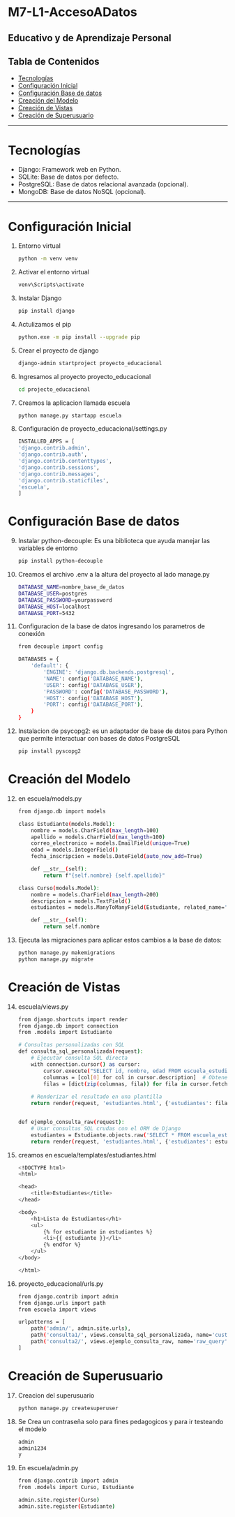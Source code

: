 # M7-L1-AccesoADatos
Educativo y de Aprendizaje Personal
---
## Tabla de Contenidos
- [Tecnologías](#Tecnologías)
- [Configuración Inicial](#configuración-Inicial)
- [Configuración Base de datos](#configuración-Base-de-datos)
- [Creación del Modelo](#creación-del-modelo)
- [Creación de Vistas](#creación-de-vistas)
- [Creación de Superusuario](#creación-de-superusuario)
---
# Tecnologías
- Django: Framework web en Python.
- SQLite: Base de datos por defecto.
- PostgreSQL: Base de datos relacional avanzada (opcional).
- MongoDB: Base de datos NoSQL (opcional).
--- 
# Configuración Inicial 
1. Entorno virtual 
    ```bash 
    python -m venv venv

2. Activar el entorno virtual
    ```bash 
    venv\Scripts\activate

3. Instalar Django
    ```bash 
    pip install django 

4. Actulizamos el pip 
    ```bash
    python.exe -m pip install --upgrade pip

5. Crear el proyecto de django
    ```bash 
    django-admin startproject proyecto_educacional 

6. Ingresamos al proyecto proyecto_educacional 
    ```bash 
    cd projecto_educacional

7. Creamos la aplicacion llamada escuela
    ```bash 
    python manage.py startapp escuela

8. Configuración de proyecto_educacional/settings.py 
    ```bash 
    INSTALLED_APPS = [
    'django.contrib.admin',
    'django.contrib.auth',
    'django.contrib.contenttypes',
    'django.contrib.sessions',
    'django.contrib.messages',
    'django.contrib.staticfiles',
    'escuela',
    ]

# Configuración Base de datos
9. Instalar python-decouple: Es una biblioteca que ayuda manejar las variables de entorno 
    ```bash
    pip install python-decouple

10. Creamos el archivo .env a la altura del proyecto al lado manage.py 
    ```bash
    DATABASE_NAME=nombre_base_de_datos
    DATABASE_USER=postgres
    DATABASE_PASSWORD=yourpassword
    DATABASE_HOST=localhost
    DATABASE_PORT=5432

11. Configuracion de la base de datos ingresando los parametros de conexión 
    ```bash
    from decouple import config

    DATABASES = {
        'default': {
            'ENGINE': 'django.db.backends.postgresql',
            'NAME': config('DATABASE_NAME'),
            'USER': config('DATABASE_USER'),
            'PASSWORD': config('DATABASE_PASSWORD'),
            'HOST': config('DATABASE_HOST'),
            'PORT': config('DATABASE_PORT'),
        }
    }
11. Instalacion de psycopg2: es un adaptador de base de datos para Python que permite interactuar con bases de datos PostgreSQL
    ```bash
    pip install pyscopg2 

# Creación del Modelo 

12. en escuela/models.py
    ```bash
    from django.db import models

    class Estudiante(models.Model):
        nombre = models.CharField(max_length=100)
        apellido = models.CharField(max_length=100)
        correo_electronico = models.EmailField(unique=True)
        edad = models.IntegerField()
        fecha_inscripcion = models.DateField(auto_now_add=True)

        def __str__(self):
            return f"{self.nombre} {self.apellido}"

    class Curso(models.Model):
        nombre = models.CharField(max_length=200)
        descripcion = models.TextField()
        estudiantes = models.ManyToManyField(Estudiante, related_name='cursos')

        def __str__(self):
            return self.nombre

13. Ejecuta las migraciones para aplicar estos cambios a la base de datos:
    ```bash 
    python manage.py makemigrations
    python manage.py migrate

# Creación de Vistas

14. escuela/views.py 
    ```bash 
    from django.shortcuts import render
    from django.db import connection
    from .models import Estudiante

    # Consultas personalizadas con SQL
    def consulta_sql_personalizada(request):
        # Ejecutar consulta SQL directa
        with connection.cursor() as cursor:
            cursor.execute("SELECT id, nombre, edad FROM escuela_estudiante WHERE edad >= %s", [18])
            columnas = [col[0] for col in cursor.description]  # Obtener los nombres de las columnas
            filas = [dict(zip(columnas, fila)) for fila in cursor.fetchall()]  # Convertir a diccionario
            
        # Renderizar el resultado en una plantilla
        return render(request, 'estudiantes.html', {'estudiantes': filas})


    def ejemplo_consulta_raw(request):
        # Usar consultas SQL crudas con el ORM de Django
        estudiantes = Estudiante.objects.raw('SELECT * FROM escuela_estudiante WHERE edad >= %s', [18])
        return render(request, 'estudiantes.html', {'estudiantes': estudiantes})

15. creamos en escuela/templates/estudiantes.html 
    ```bash 
    <!DOCTYPE html>
    <html>

    <head>
        <title>Estudiantes</title>
    </head>

    <body>
        <h1>Lista de Estudiantes</h1>
        <ul>
            {% for estudiante in estudiantes %}
            <li>{{ estudiante }}</li>
            {% endfor %}
        </ul>
    </body>

    </html>
16. proyecto_educacional/urls.py 
    ```bash 
    from django.contrib import admin
    from django.urls import path
    from escuela import views

    urlpatterns = [
        path('admin/', admin.site.urls),
        path('consulta1/', views.consulta_sql_personalizada, name='custom_query'),
        path('consulta2/', views.ejemplo_consulta_raw, name='raw_query'),
    ]
# Creación de Superusuario

17. Creacion del superusuario
    ```bash	
    python manage.py createsuperuser

18. Se Crea un contraseña solo para fines pedagogicos y para ir testeando el modelo 
    ```bash	
    admin
    admin1234
    y

19. En escuela/admin.py 
    ```bash	
    from django.contrib import admin
    from .models import Curso, Estudiante

    admin.site.register(Curso)
    admin.site.register(Estudiante)


